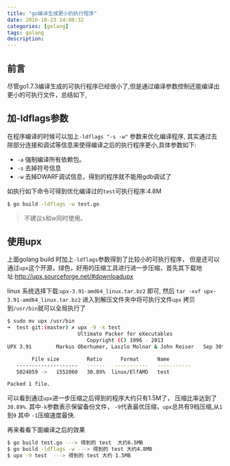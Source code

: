 ```yaml
---
title: "go编译生成更小的执行程序" 
date: 2016-10-23 14:00:32
categories: [golang]
tags: golang
description:
---
```


## 前言
尽管go1.7.3编译生成的可执行程序已经很小了,但是通过编译参数控制还能编译出更小的可执行文件，总结如下,
<!--more-->

## 加-ldflags参数
在程序编译的时候可以加上`-ldflags "-s -w"` 参数来优化编译程序, 其实通过去除部分连接和调试等信息来使得编译之后的执行程序更小,具体参数如下:
- `-a` 强制编译所有依赖包。
- `-s` 去掉符号信息
- `-w` 去掉DWARF调试信息，得到的程序就不能用gdb调试了

如执行如下命令可得到优化编译过的`test`可执行程序:4.8M

```bash
$ go build -ldflags -w test.go
```

> 不建议s和w同时使用。

## 使用upx
上面golang build 时加上`-ldflags`参数得到了比较小的可执行程序， 但是还可以通过`upx`这个开源，绿色，好用的压缩工具进行进一步压缩，首先其下载地址:http://upx.sourceforge.net/#downloadupx

linux 系统选择下载:`upx-3.91-amd64_linux.tar.bz2` 即可, 然后 `tar -xvf upx-3.91-amd64_linux.tar.bz2` 进入到解压文件夹中将可执行文件`upx` 拷贝到`/usr/bin`就可以全局执行了
```bash
$ sudo mv upx /usr/bin
➜  test git:(master) ✗ upx -9 -k test 
                       Ultimate Packer for eXecutables
                          Copyright (C) 1996 - 2013
UPX 3.91        Markus Oberhumer, Laszlo Molnar & John Reiser   Sep 30th 2013

        File size         Ratio      Format      Name
   --------------------   ------   -----------   -----------
   5024059 ->   1552060   30.89%  linux/ElfAMD   test 

Packed 1 file.
```

可以看到通过`upx`进一步压缩之后得到的程序大约只有1.5M了， 压缩比率达到了`30.89%`.
其中`-k`参数表示保留备份文件， `-9`代表最优压缩，`upx`总共有9档压缩,从`1`到`9` 其中 `-1`压缩速度最快.

再来看看下面编译之后的效果
```bash
$ go build test.go ---> 得到的 test  大约6.5MB 
$ go build -ldflags -w ---> 得到的 test 大约4.8MB
$ upx -9 test  ---> 得到的 test 大约 1.5MB
```
